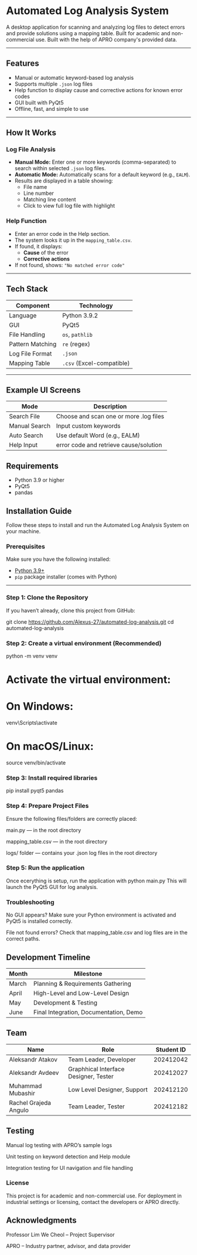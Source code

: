 # Automated Log Analysis System

A desktop application for scanning and analyzing log files to detect errors and provide solutions using a mapping table. Built for academic and non-commercial use. Built with the help of APRO company's provided data.

---

##  Features

- Manual or automatic keyword-based log analysis
- Supports multiple `.json` log files
- Help function to display cause and corrective actions for known error codes
- GUI built with PyQt5
- Offline, fast, and simple to use

---

##  How It Works

###  Log File Analysis
- **Manual Mode:** Enter one or more keywords (comma-separated) to search within selected `.json` log files.
- **Automatic Mode:** Automatically scans for a default keyword (e.g., `EALM`).
- Results are displayed in a table showing:
  - File name
  - Line number
  - Matching line content
  - Click to view full log file with highlight

###  Help Function
- Enter an error code in the Help section.
- The system looks it up in the `mapping_table.csv`.
- If found, it displays:
  - **Cause** of the error
  - **Corrective actions**
- If not found, shows: `"No matched error code"`

---

##  Tech Stack

| Component       | Technology       |
|----------------|------------------|
| Language        | Python 3.9.2       |
| GUI             | PyQt5            |
| File Handling   | `os`, `pathlib`  |
| Pattern Matching| `re` (regex)     |
| Log File Format | `.json`          |
| Mapping Table   | `.csv` (Excel-compatible) |

---


## Example UI Screens

 | Mode	          |               Description              |
 |----------------|----------------------------------------|
 |Search File	    | Choose and scan one or more .log files |
 |Manual Search  	| Input custom keywords                  | 
 |Auto Search	    | Use default Word (e.g., EALM)          |
 |Help	Input     | error code and retrieve cause/solution |

 ## Requirements

- Python 3.9 or higher
- PyQt5
- pandas

 ## Installation Guide

Follow these steps to install and run the Automated Log Analysis System on your machine.

###  Prerequisites

Make sure you have the following installed:

- [Python 3.9+](https://www.python.org/downloads/)
- `pip` package installer (comes with Python)

---

###  Step 1: Clone the Repository

If you haven’t already, clone this project from GitHub:

git clone https://github.com/Alexus-27/automated-log-analysis.git
cd automated-log-analysis

### Step 2: Create a virtual environment (Recommended)
python -m venv venv
# Activate the virtual environment:
# On Windows:
venv\Scripts\activate
# On macOS/Linux:
source venv/bin/activate

### Step 3: Install required libraries
pip install pyqt5 pandas


### Step 4: Prepare Project Files
Ensure the following files/folders are correctly placed:

main.py — in the root directory

mapping_table.csv — in the root directory

logs/ folder — contains your .json log files in the root directory

### Step 5: Run the application
Once ecerything is setup, run the application with 
python main.py
This will launch the PyQt5 GUI for log analysis.

### Troubleshooting
No GUI appears? Make sure your Python environment is activated and PyQt5 is installed correctly.

File not found errors? Check that mapping_table.csv and log files are in the correct paths.



## Development Timeline

| Month	|              Milestone                 |
|-------|----------------------------------------|
|March	| Planning & Requirements Gathering      |
|April	| High-Level and Low-Level Design        |
|May	  | Development & Testing                  |
|June	  | Final Integration, Documentation, Demo |

## Team

|Name	                   |                  Role               |  Student ID |
|------------------------|-------------------------------------|-------------|
|Aleksandr Atakov		     |Team Leader, Developer               | 202412042   |
|Aleksandr Avdeev		     |Graphhical Interface Designer, Tester| 202412027   |
|Muhammad Mubashir		   |Low Level Designer, Support          | 202412120   |
|Rachel Grajeda Angulo	 |Team Leader, Tester                  | 202412182   |

## Testing
 Manual log testing with APRO’s sample logs

 Unit testing on keyword detection and Help module

 Integration testing for UI navigation and file handling


### License
This project is for academic and non-commercial use. For deployment in industrial settings or licensing, contact the developers or APRO directly.

## Acknowledgments
Professor Lim We Cheol – Project Supervisor

APRO – Industry partner, advisor, and data provider

